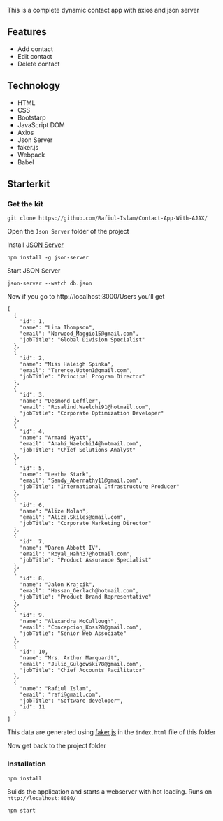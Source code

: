 This is a complete dynamic contact app with axios and json server

## Features
 - Add contact
 - Edit contact
 - Delete contact

## Technology
 - HTML
 - CSS
 - Bootstarp
 - JavaScript DOM
 - Axios
 - Json Server
 - faker.js
 - Webpack
 - Babel
 
 ## Starterkit
 
### Get the kit
```
git clone https://github.com/Rafiul-Islam/Contact-App-With-AJAX/
```

Open the `Json Server` folder of the project

Install [JSON Server](https://github.com/typicode/json-server)
```
npm install -g json-server
```

Start JSON Server
```
json-server --watch db.json
```
Now if you go to http://localhost:3000/Users you'll get
```
[
  {
    "id": 1,
    "name": "Lina Thompson",
    "email": "Norwood_Maggio15@gmail.com",
    "jobTitle": "Global Division Specialist"
  },
  {
    "id": 2,
    "name": "Miss Haleigh Spinka",
    "email": "Terence.Upton1@gmail.com",
    "jobTitle": "Principal Program Director"
  },
  {
    "id": 3,
    "name": "Desmond Leffler",
    "email": "Rosalind.Waelchi91@hotmail.com",
    "jobTitle": "Corporate Optimization Developer"
  },
  {
    "id": 4,
    "name": "Armani Hyatt",
    "email": "Anahi_Waelchi14@hotmail.com",
    "jobTitle": "Chief Solutions Analyst"
  },
  {
    "id": 5,
    "name": "Leatha Stark",
    "email": "Sandy_Abernathy11@gmail.com",
    "jobTitle": "International Infrastructure Producer"
  },
  {
    "id": 6,
    "name": "Alize Nolan",
    "email": "Aliza.Skiles@gmail.com",
    "jobTitle": "Corporate Marketing Director"
  },
  {
    "id": 7,
    "name": "Daren Abbott IV",
    "email": "Royal_Hahn37@hotmail.com",
    "jobTitle": "Product Assurance Specialist"
  },
  {
    "id": 8,
    "name": "Jalon Krajcik",
    "email": "Hassan_Gerlach@hotmail.com",
    "jobTitle": "Product Brand Representative"
  },
  {
    "id": 9,
    "name": "Alexandra McCullough",
    "email": "Concepcion_Koss28@gmail.com",
    "jobTitle": "Senior Web Associate"
  },
  {
    "id": 10,
    "name": "Mrs. Arthur Marquardt",
    "email": "Julio_Gulgowski78@gmail.com",
    "jobTitle": "Chief Accounts Facilitator"
  },
  {
    "name": "Rafiul Islam",
    "email": "rafi@gmail.com",
    "jobTitle": "Software developer",
    "id": 11
  }
]
```
This data are generated using [faker.js](https://github.com/marak/Faker.js/) in the `index.html` file of this folder

Now get back to the project folder

 ### Installation
 ```
 npm install
 ```
 
 Builds the application and starts a webserver with hot loading. Runs on `http://localhost:8080/`
 
 ```
 npm start
 ```
